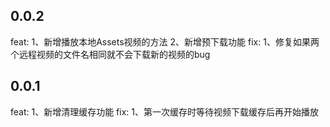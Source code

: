 ## 0.0.2
feat:
1、新增播放本地Assets视频的方法
2、新增预下载功能
fix:
1、修复如果两个远程视频的文件名相同就不会下载新的视频的bug


## 0.0.1
feat:
1、新增清理缓存功能
fix:
1、第一次缓存时等待视频下载缓存后再开始播放

